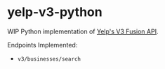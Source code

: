 # yelp-v3-python

WIP Python implementation of [Yelp's V3 Fusion API](https://www.yelp.com/developers/documentation/v3/).

Endpoints Implemented:

 - `v3/businesses/search` 

